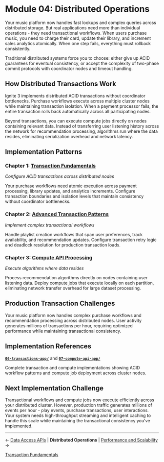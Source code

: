 # Module 04: Distributed Operations

Your music platform now handles fast lookups and complex queries across distributed storage. But real applications need more than individual operations - they need transactional workflows. When users purchase music, you need to charge their card, update their library, and increment sales analytics atomically. When one step fails, everything must rollback consistently.

Traditional distributed systems force you to choose: either give up ACID guarantees for eventual consistency, or accept the complexity of two-phase commit protocols with coordinator nodes and timeout handling.

## How Distributed Transactions Work

Ignite 3 implements distributed ACID transactions without coordinator bottlenecks. Purchase workflows execute across multiple cluster nodes while maintaining transaction isolation. When a payment processor fails, the entire transaction rolls back automatically across all participating nodes.

Beyond transactions, you can execute compute jobs directly on nodes containing relevant data. Instead of transferring user listening history across the network for recommendation processing, algorithms run where the data resides, eliminating serialization overhead and network latency.

## Implementation Patterns

### Chapter 1: [Transaction Fundamentals](./01-transaction-fundamentals.md)

*Configure ACID transactions across distributed nodes*

Your purchase workflows need atomic execution across payment processing, library updates, and analytics increments. Configure transaction boundaries and isolation levels that maintain consistency without coordinator bottlenecks.

### Chapter 2: [Advanced Transaction Patterns](./02-advanced-transaction-patterns.md)

*Implement complex transactional workflows*

Handle playlist creation workflows that span user preferences, track availability, and recommendation updates. Configure transaction retry logic and deadlock resolution for production transaction loads.

### Chapter 3: [Compute API Processing](./03-compute-api-processing.md)

*Execute algorithms where data resides*

Process recommendation algorithms directly on nodes containing user listening data. Deploy compute jobs that execute locally on each partition, eliminating network transfer overhead for large dataset processing.

## Production Transaction Challenges

Your music platform now handles complex purchase workflows and recommendation processing across distributed nodes. User activity generates millions of transactions per hour, requiring optimized performance while maintaining transactional consistency.

## Implementation References

**[`06-transactions-app/`](../../ignite3-reference-apps/06-transactions-app/)** and **[`07-compute-api-app/`](../../ignite3-reference-apps/07-compute-api-app/)**

Complete transaction and compute implementations showing ACID workflow patterns and compute job deployment across cluster nodes.

## Next Implementation Challenge

Transactional workflows and compute jobs now execute efficiently across your distributed cluster. However, production traffic generates millions of events per hour - play events, purchase transactions, user interactions. Your system needs high-throughput streaming and intelligent caching to handle this scale while maintaining the transactional consistency you've implemented.

---

← [Data Access APIs](../03-data-access-apis/) | **Distributed Operations** | [Performance and Scalability](../05-performance-scalability/) →

[Transaction Fundamentals](./01-transaction-fundamentals.md)
